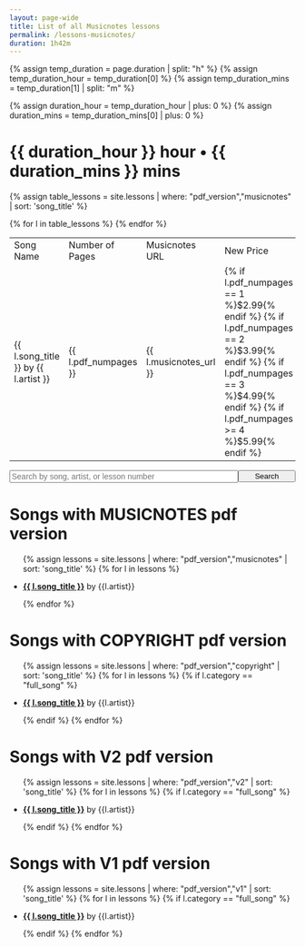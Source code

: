 ```yaml
---
layout: page-wide
title: List of all Musicnotes lessons
permalink: /lessons-musicnotes/
duration: 1h42m
---
```


<!-- Duration Calculation & Conversion -->

<!-- ...read & parse the duration YAML item -->
{% assign temp_duration = page.duration | split: "h" %}
{% assign temp_duration_hour = temp_duration[0] %}
{% assign temp_duration_mins = temp_duration[1] | split: "m" %}
<!-- ...get final hour/minute values &  converting them to intrgers -->
{% assign duration_hour = temp_duration_hour | plus: 0 %}
{% assign duration_mins = temp_duration_mins[0] | plus: 0 %}

<h1>{{ duration_hour }} hour • <span>{{ duration_mins }}</span> mins</h1>

{% assign table_lessons = site.lessons | where: "pdf_version","musicnotes" | sort: 'song_title' %}

<table>
  <tr>
    <td>Song Name</td>
    <td>Number of Pages</td>
    <td>Musicnotes URL</td>
    <td>New Price</td>
  </tr>
  {% for l in table_lessons %}
    <tr>
      <td>{{ l.song_title }} by {{ l.artist }}</td>
      <td>{{ l.pdf_numpages }}</td>
      <td>{{ l.musicnotes_url }}</td>
      <td>
        {% if l.pdf_numpages == 1 %}$2.99{% endif %}
        {% if l.pdf_numpages == 2 %}$3.99{% endif %}
        {% if l.pdf_numpages == 3 %}$4.99{% endif %}
        {% if l.pdf_numpages >= 4 %}$5.99{% endif %}
      </td>
    </tr>
  {% endfor %}
</table>




<div style="text-align: center;">
  <form action="/search/" method="get" style="width: 100%; max-width: 720px; position: relative; text-align: left; margin: 0 auto;">
    <div style="position: relative; display: table; width: 100%;">
      <input style="font-size: 14px;  float: left; width: 80%;" type="text" id="search-box" name="query" placeholder="Search by song, artist, or lesson number">
      <input type="submit" value="Search" id="search-button" style="float: left; width: 20%; max-width: 120px;">
    </div>
  </form>
</div>

<h1>Songs with MUSICNOTES pdf version</h1>

<ul>
  {% assign lessons = site.lessons | where: "pdf_version","musicnotes" | sort: 'song_title' %}
  {% for l in lessons %}
    <li>
      <p><a href="https://playsongnotes.com/lessons/{{ l.slug }}"><strong>{{ l.song_title }}</strong></a> by {{l.artist}}</p>
    </li>
  {% endfor %}
</ul>

<h1>Songs with COPYRIGHT pdf version</h1>

<ul>
  {% assign lessons = site.lessons | where: "pdf_version","copyright" | sort: 'song_title' %}
  {% for l in lessons %}
    {% if l.category == "full_song" %}
      <li>
        <p><a href="https://playsongnotes.com/{{ l.url }}"><strong>{{ l.song_title }}</strong></a> by {{l.artist}}</p>
      </li>
    {% endif %}
  {% endfor %}
</ul>

<h1>Songs with V2 pdf version</h1>

<ul>
  {% assign lessons = site.lessons | where: "pdf_version","v2" | sort: 'song_title' %}
  {% for l in lessons %}
    {% if l.category == "full_song" %}
      <li>
        <p><a href="https://playsongnotes.com/{{ l.url }}"><strong>{{ l.song_title }}</strong></a> by {{l.artist}}</p>
      </li>
    {% endif %}
  {% endfor %}
</ul>

<h1>Songs with V1 pdf version</h1>

<ul>
  {% assign lessons = site.lessons | where: "pdf_version","v1" | sort: 'song_title' %}
  {% for l in lessons %}
    {% if l.category == "full_song" %}
      <li>
        <p><a href="https://playsongnotes.com/{{ l.url }}"><strong>{{ l.song_title }}</strong></a> by {{l.artist}}</p>
      </li>
    {% endif %}
  {% endfor %}
</ul>
